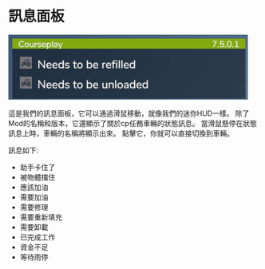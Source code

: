 # 訊息面板

![Image](assets/images/infopanel_0_0_480_130.png)


這是我們的訊息面板，它可以通過滑鼠移動，就像我們的迷你HUD一樣。
除了Mod的名稱和版本，它還顯示了關於cp任務車輛的狀態訊息。
當滑鼠懸停在狀態訊息上時，車輛的名稱將顯示出來。
點擊它，你就可以直接切換到車輛。



訊息如下:
- 助手卡住了
- 被物體擋住
- 應該加油
- 需要加油
- 需要修理
- 需要重新填充
- 需要卸載
- 已完成工作
- 資金不足
- 等待雨停


